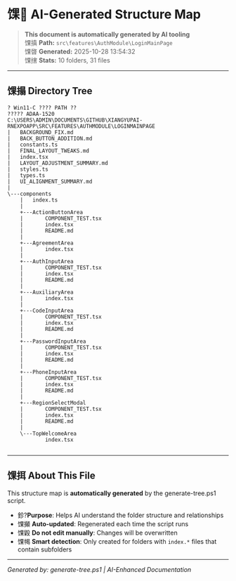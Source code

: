 ﻿# 馃 AI-Generated Structure Map

> **This document is automatically generated by AI tooling**  
> 馃搷 **Path:** `src\features\AuthModule\LoginMainPage`  
> 馃晵 **Generated:** 2025-10-28 13:54:32  
> 馃搳 **Stats:** 10 folders, 31 files

---

## 馃搨 Directory Tree

```
? Win11-C ???? PATH ??
????? ADAA-1520
C:\USERS\ADMIN\DOCUMENTS\GITHUB\XIANGYUPAI-RNEXPOAPP\SRC\FEATURES\AUTHMODULE\LOGINMAINPAGE
|   BACKGROUND_FIX.md
|   BACK_BUTTON_ADDITION.md
|   constants.ts
|   FINAL_LAYOUT_TWEAKS.md
|   index.tsx
|   LAYOUT_ADJUSTMENT_SUMMARY.md
|   styles.ts
|   types.ts
|   UI_ALIGNMENT_SUMMARY.md
|   
\---components
    |   index.ts
    |   
    +---ActionButtonArea
    |       COMPONENT_TEST.tsx
    |       index.tsx
    |       README.md
    |       
    +---AgreementArea
    |       index.tsx
    |       
    +---AuthInputArea
    |       COMPONENT_TEST.tsx
    |       index.tsx
    |       README.md
    |       
    +---AuxiliaryArea
    |       index.tsx
    |       
    +---CodeInputArea
    |       COMPONENT_TEST.tsx
    |       index.tsx
    |       README.md
    |       
    +---PasswordInputArea
    |       COMPONENT_TEST.tsx
    |       index.tsx
    |       README.md
    |       
    +---PhoneInputArea
    |       COMPONENT_TEST.tsx
    |       index.tsx
    |       README.md
    |       
    +---RegionSelectModal
    |       COMPONENT_TEST.tsx
    |       index.tsx
    |       README.md
    |       
    \---TopWelcomeArea
            index.tsx
            

```

---

## 馃挕 About This File

This structure map is **automatically generated** by the generate-tree.ps1 script.

- 鉁?**Purpose**: Helps AI understand the folder structure and relationships
- 馃攧 **Auto-updated**: Regenerated each time the script runs
- 馃毇 **Do not edit manually**: Changes will be overwritten
- 馃幆 **Smart detection**: Only created for folders with `index.*` files that contain subfolders

---

*Generated by: generate-tree.ps1 | AI-Enhanced Documentation*
